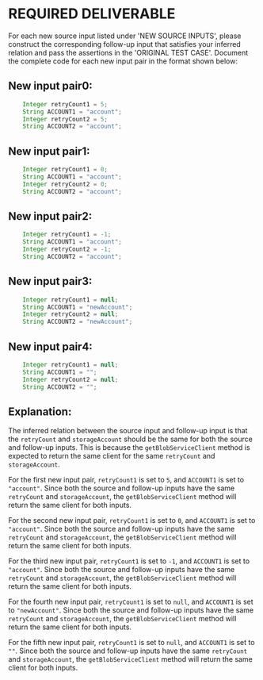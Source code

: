 # REQUIRED DELIVERABLE
For each new source input listed under 'NEW SOURCE INPUTS', please construct the corresponding follow-up input that satisfies your inferred relation and pass the assertions in the 'ORIGINAL TEST CASE'. Document the complete code for each new input pair in the format shown below:
## New input pair0:
```java
    Integer retryCount1 = 5;
    String ACCOUNT1 = "account";
    Integer retryCount2 = 5;
    String ACCOUNT2 = "account";
```

## New input pair1:
```java
    Integer retryCount1 = 0;
    String ACCOUNT1 = "account";
    Integer retryCount2 = 0;
    String ACCOUNT2 = "account";
```

## New input pair2:
```java
    Integer retryCount1 = -1;
    String ACCOUNT1 = "account";
    Integer retryCount2 = -1;
    String ACCOUNT2 = "account";
```

## New input pair3:
```java
    Integer retryCount1 = null;
    String ACCOUNT1 = "newAccount";
    Integer retryCount2 = null;
    String ACCOUNT2 = "newAccount";
```

## New input pair4:
```java
    Integer retryCount1 = null;
    String ACCOUNT1 = "";
    Integer retryCount2 = null;
    String ACCOUNT2 = "";
```

## Explanation:
The inferred relation between the source input and follow-up input is that the `retryCount` and `storageAccount` should be the same for both the source and follow-up inputs. This is because the `getBlobServiceClient` method is expected to return the same client for the same `retryCount` and `storageAccount`.

For the first new input pair, `retryCount1` is set to `5`, and `ACCOUNT1` is set to `"account"`. Since both the source and follow-up inputs have the same `retryCount` and `storageAccount`, the `getBlobServiceClient` method will return the same client for both inputs.

For the second new input pair, `retryCount1` is set to `0`, and `ACCOUNT1` is set to `"account"`. Since both the source and follow-up inputs have the same `retryCount` and `storageAccount`, the `getBlobServiceClient` method will return the same client for both inputs.

For the third new input pair, `retryCount1` is set to `-1`, and `ACCOUNT1` is set to `"account"`. Since both the source and follow-up inputs have the same `retryCount` and `storageAccount`, the `getBlobServiceClient` method will return the same client for both inputs.

For the fourth new input pair, `retryCount1` is set to `null`, and `ACCOUNT1` is set to `"newAccount"`. Since both the source and follow-up inputs have the same `retryCount` and `storageAccount`, the `getBlobServiceClient` method will return the same client for both inputs.

For the fifth new input pair, `retryCount1` is set to `null`, and `ACCOUNT1` is set to `""`. Since both the source and follow-up inputs have the same `retryCount` and `storageAccount`, the `getBlobServiceClient` method will return the same client for both inputs.
